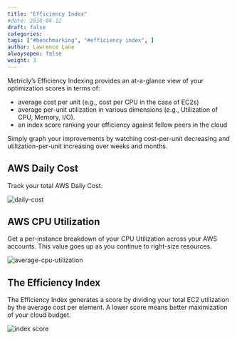 ```yaml
---
title: "Efficiency Index"
#date: 2018-04-12
draft: false
categories:
tags: ["#benchmarking", "#efficiency index", ]
author: Lawrence Lane
alwaysopen: false
weight: 3
---
```


Metricly’s Efficiency Indexing provides an at-a-glance view of your optimization scores in terms of:
- average cost per unit (e.g., cost per CPU in the case of EC2s)
- average per-unit utilization in various dimensions (e.g., Utilization of CPU, Memory, I/O).
- an index score ranking your efficiency against fellow peers in the cloud

Simply graph your improvements by watching cost-per-unit decreasing and utilization-per-unit increasing over weeks and months.

## AWS Daily Cost

Track your total AWS Daily Cost.

![daily-cost](/images/efficiency-index/daily-cost.png)

## AWS CPU Utilization

Get a per-instance breakdown of your CPU Utilization across your AWS accounts. This value goes up as you continue to right-size resources.

![average-cpu-utilization](/images/efficiency-index/average-cpu-utilization.png)

## The Efficiency Index

The Efficiency Index generates a score by dividing your total EC2 utilization by the average cost per element. A lower score means better maximization of your cloud budget. 

![index score](/images/efficiency-index/index-score.png)
